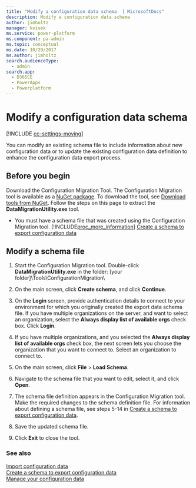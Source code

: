 ```yaml
---
title: "Modify a configuration data schema  | MicrosoftDocs"
description: Modify a configuration data schema
author: jimholtz
manager: kvivek
ms.service: power-platform
ms.component: pa-admin
ms.topic: conceptual
ms.date: 10/29/2017
ms.author: jimholtz
search.audienceType: 
  - admin
search.app: 
  - D365CE
  - PowerApps
  - Powerplatform
---
```

# Modify a configuration data schema 

[!INCLUDE [cc-settings-moving](../includes/cc-settings-moving.md)] 

You can modify an existing schema file to include information about new configuration data or to update the existing configuration data definition to enhance the configuration data export process.  
  
<a name="Prereq"></a>   

## Before you begin 

Download the Configuration Migration Tool. The Configuration Migration tool is available as a [NuGet package](https://www.nuget.org/packages/Microsoft.CrmSdk.XrmTooling.ConfigurationMigration.Wpf). To download the tool, see [Download tools from NuGet](/dynamics365/customer-engagement/developer/download-tools-nuget.md). Follow the steps on this page to extract the **DataMigrationUtility.exe** tool. 

- You must have a schema file that was created using the Configuration Migration tool. [!INCLUDE[proc_more_information](../includes/proc-more-information.md)] [Create a schema to export configuration data](create-schema-export-configuration-data.md)  
  
<a name="EditSchema"></a> 

## Modify a schema file  
  
1. Start the Configuration Migration tool. Double-click **DataMigrationUtility.exe** in the folder: \[your folder]\Tools\ConfigurationMigration\  
  
2. On the main screen, click **Create schema**, and click **Continue**.  
  
3. On the **Login** screen, provide authentication details to connect to your environment for which you originally created the export data schema file. If you have multiple organizations on the server, and want to select an organization, select the **Always display list of available orgs** check box. Click **Login**.  
  
4. If you have multiple organizations, and you selected the **Always display list of available orgs** check box, the next screen lets you choose the organization that you want to connect to. Select an organization to connect to.  
  
5. On the main screen, click **File** > **Load Schema**.  
  
6. Navigate to the schema file that you want to edit, select it, and click **Open**.  
  
7. The schema file definition appears in the Configuration Migration tool. Make the required changes to the schema definition file. For information about defining a schema file, see steps 5-14 in [Create a schema to export configuration data](create-schema-export-configuration-data.md).  
  
8. Save the updated schema file.  
  
9. Click **Exit** to close the tool.  
  
### See also  
 [Import configuration data](import-configuration-data.md)   
 [Create a schema to export configuration data](create-schema-export-configuration-data.md)   
 [Manage your configuration data](manage-configuration-data.md)
